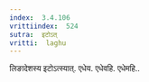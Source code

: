 ```yaml
---
index:  3.4.106
vrittiindex:  524
sutra:  इटोऽत्
vritti:  laghu 
---
```


लिङादेशस्य इटोऽत्स्यात्. एधेय. एधेवहि. एधेमहि..

